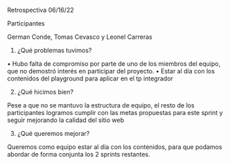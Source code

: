 Retrospectiva 06/16/22

Participantes 

German Conde, Tomas Cevasco y Leonel Carreras

1.   ¿Qué problemas tuvimos?

•	Hubo falta de compromiso por parte de uno de los miembros del equipo, que no demostró interés en participar del proyecto. 
•	Estar al día con los contenidos del playground para aplicar en el tp integrador

2.  ¿Qué hicimos bien?

Pese a que no se mantuvo la estructura de equipo, el resto de los participantes logramos cumplir con las metas propuestas para este sprint y seguir mejorando la calidad del sitio web


3.  ¿Qué queremos mejorar?

Queremos como equipo estar al día con los contenidos, para que podamos abordar de forma conjunta los 2 sprints restantes.
